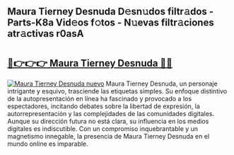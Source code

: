 ## Maura Tierney Desnuda D𝚎sn𝚞dos filtr𝚊dos - Parts-K8a Vid𝚎os f𝚘tos - N𝚞evas filtr𝚊ciones atr𝚊ctivas r0asA

# <h2><a href="http://mb6pztg.tromn.icu/?c=Maura+Tierney+Desnuda">🔗👉👉👉 Maura Tierney Desnuda 🔗🔗</a></h2>

[![Maura Tierney Desnuda nuevo](https://i.imgur.com/pEAQMta.gif)](http://mb6pztg.tromn.icu/?c=Maura+Tierney+Desnuda)
Maura Tierney Desnuda, un personaje intrigante y esquivo, trasciende las etiquetas simples. Su enfoque distintivo de la autopresentación en línea ha fascinado y provocado a los espectadores, incitando debates sobre la libertad de expresión, la autorrepresentación y las complejidades de las comunidades digitales. Aunque su dirección futura no está clara, su influencia en los medios digitales es indiscutible. Con un compromiso inquebrantable y un magnetismo innegable, la presencia de Maura Tierney Desnuda en el mundo online es imparable.
